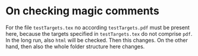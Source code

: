 <!-- markdownlint-disable no-trailing-spaces -->
<!-- markdownlint-disable no-inline-html -->

# On checking magic comments 

For the file `testTargets.tex` no according `testTargets.pdf` must be present here, 
because the targets specified in `testTargets.tex` do not comprise `pdf`. 
In the long run, also `html` will be checked. 
Then this changes. 
On the other hand, then also the whole folder structure here changes. 
